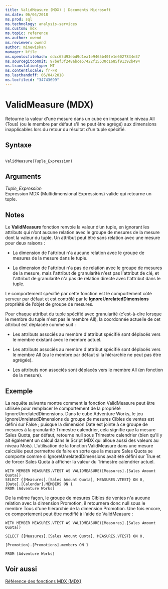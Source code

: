```yaml
---
title: ValidMeasure (MDX) | Documents Microsoft
ms.date: 06/04/2018
ms.prod: sql
ms.technology: analysis-services
ms.custom: mdx
ms.topic: reference
ms.author: owend
ms.reviewer: owend
author: minewiskan
manager: kfile
ms.openlocfilehash: ddcc65d93ebd9d1ea1e9465b40fe1e6027834e37
ms.sourcegitcommit: 97bef3f248abce57422f15530c1685f91392b494
ms.translationtype: MT
ms.contentlocale: fr-FR
ms.lasthandoff: 06/04/2018
ms.locfileid: "34743699"
---
```

# <a name="validmeasure-mdx"></a>ValidMeasure (MDX)


  Retourne la valeur d'une mesure dans un cube en imposant le niveau All (Tous) (ou le membre par défaut s'il ne peut être agrégé) aux dimensions inapplicables lors du retour du résultat d'un tuple spécifié.  
  
## <a name="syntax"></a>Syntaxe  
  
```  
  
ValidMeasure(Tuple_Expression)   
```  
  
## <a name="arguments"></a>Arguments  
 *Tuple_Expression*  
 Expression MDX (Multidimensional Expressions) valide qui retourne un tuple.  
  
## <a name="remarks"></a>Notes  
 Le **ValidMeasure** fonction renvoie la valeur d’un tuple, en ignorant les attributs qui n’ont aucune relation avec le groupe de mesures de la mesure dont la valeur du tuple. Un attribut peut être sans relation avec une mesure pour deux raisons :  
  
-   La dimension de l'attribut n'a aucune relation avec le groupe de mesures de la mesure dans le tuple.  
  
-   La dimension de l'attribut n'a pas de relation avec le groupe de mesures de la mesure, mais l'attribut de granularité n'est pas l'attribut de clé, et l'attribut de granularité n'a pas de relation directe avec l'attribut dans le tuple.  
  
 Le comportement spécifié par cette fonction est le comportement côté serveur par défaut et est contrôlé par le **IgnoreUnrelatedDimensions** propriété de l’objet de groupe de mesures.  
  
 Pour chaque attribut du tuple spécifié avec granularité (c'est-à-dire lorsque le membre du tuple n'est pas le membre All), la coordonnée actuelle de cet attribut est déplacée comme suit :  
  
-   Les attributs associés au membre d'attribut spécifié sont déplacés vers le membre existant avec le membre actuel.  
  
-   Les attributs associés au membre d'attribut spécifié sont déplacés vers le membre All (ou le membre par défaut si la hiérarchie ne peut pas être agrégée).  
  
-   Les attributs non associés sont déplacés vers le membre All (en fonction de la mesure).  
  
## <a name="example"></a>Exemple  
 La requête suivante montre comment la fonction ValidMeasure peut être utilisée pour remplacer le comportement de la propriété IgnoreUnrelatedDimensions. Dans le cube Adventure Works, le jeu IgnoreUnrelatedDimensions du groupe de mesures Cibles de ventes est défini sur False ; puisque la dimension Date est jointe à ce groupe de mesures à la granularité Trimestre calendrier, cela signifie que la mesure Sales Quota, par défaut, retourne null sous Trimestre calendrier (bien qu'il y ait également un calcul dans le Script MDX qui alloue aussi des valeurs au niveau Mois). L'utilisation de la fonction ValidMeasure dans une mesure calculée peut permettre de faire en sorte que la mesure Sales Quota se comporte comme si IgnoreUnrelatedDimensions avait été défini sur True et de forcer Sales Quota à afficher la valeur du Trimestre calendrier actuel.  
  
```  
WITH MEMBER MEASURES.VTEST AS VALIDMEASURE([Measures].[Sales Amount Quota])  
SELECT {[Measures].[Sales Amount Quota], MEASURES.VTEST} ON 0,  
[Date].[Calendar].MEMBERS ON 1  
FROM [Adventure Works]  
```  
  
 De la même façon, le groupe de mesures Cibles de ventes n'a aucune relation avec la dimension Promotion, il retournera donc null sous le membre Tous d'une hiérarchie de la dimension Promotion. Une fois encore, ce comportement peut être modifié à l'aide de ValidMeasure :  
  
 `WITH MEMBER MEASURES.VTEST AS VALIDMEASURE([Measures].[Sales Amount Quota])`  
  
 `SELECT {[Measures].[Sales Amount Quota], MEASURES.VTEST} ON 0,`  
  
 `[Promotion].[Promotions].members ON 1`  
  
 `FROM [Adventure Works]`  
  
## <a name="see-also"></a>Voir aussi  
 [Référence des fonctions MDX &#40;MDX&#41;](../mdx/mdx-function-reference-mdx.md)  
  
  
